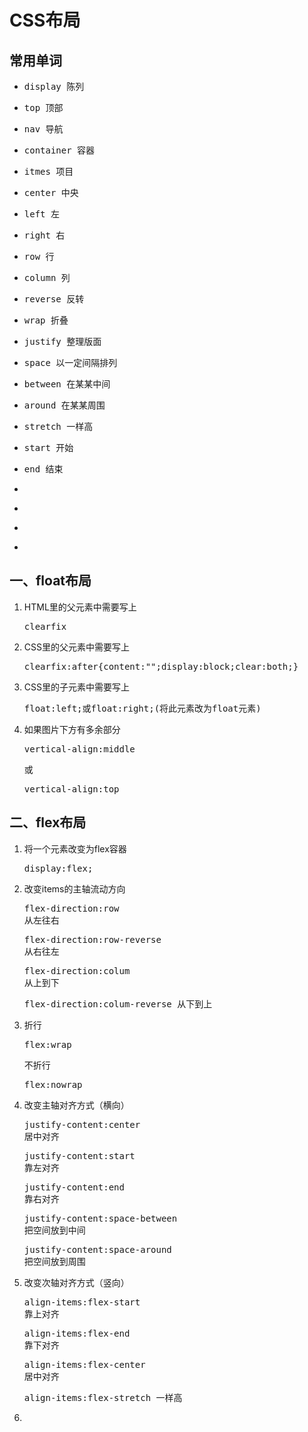 # CSS布局
## 常用单词
* <pre>display 陈列</pre>
* <pre>top 顶部</pre>
* <pre>nav 导航</pre>
* <pre>container 容器</pre>
* <pre>itmes 项目</pre>
* <pre>center 中央</pre>
* <pre>left 左</pre>
* <pre>right 右</pre>
* <pre>row 行</pre>
* <pre>column 列</pre>
* <pre>reverse 反转</pre>
* <pre>wrap 折叠</pre>
* <pre>justify 整理版面</pre>
* <pre>space 以一定间隔排列</pre>
* <pre>between 在某某中间</pre>
* <pre>around 在某某周围</pre>
* <pre>stretch 一样高</pre>
* <pre>start 开始</pre>
* <pre>end 结束</pre>
* <pre></pre>
* <pre></pre>
* <pre></pre>
* <pre></pre>
## 一、float布局
1. HTML里的父元素中需要写上<pre>clearfix</pre>
2. CSS里的父元素中需要写上<pre>clearfix:after{content:"";display:block;clear:both;}
3. CSS里的子元素中需要写上<pre>float:left;或float:right;(将此元素改为float元素)
4. 如果图片下方有多余部分<pre>vertical-align:middle</pre>或<pre>vertical-align:top</pre>
## 二、flex布局
1. 将一个元素改变为flex容器<pre>display:flex;</pre>
2. 改变items的主轴流动方向<pre>flex-direction:row 从左往右</pre><pre>flex-direction:row-reverse 从右往左</pre><pre>flex-direction:colum 从上到下</pre><pre>flex-direction:colum-reverse 从下到上</pre>
3. 折行<pre>flex:wrap</pre>不折行<pre>flex:nowrap</pre>
4. 改变主轴对齐方式（横向）<pre>justify-content:center 居中对齐</pre><pre>justify-content:start 靠左对齐</pre><pre>justify-content:end 靠右对齐</pre><pre>justify-content:space-between 把空间放到中间</pre><pre>justify-content:space-around 把空间放到周围</pre>
5. 改变次轴对齐方式（竖向）<pre>align-items:flex-start 靠上对齐</pre><pre>align-items:flex-end 靠下对齐</pre><pre>align-items:flex-center 居中对齐</pre><pre>align-items:flex-stretch 一样高</pre>
6. 